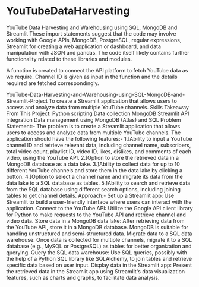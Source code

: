 # YouTubeDataHarvesting
YouTube Data Harvesting and Warehousing using SQL, MongoDB and Streamlit
These import statements suggest that the code may involve working with Google APIs, MongoDB, PostgreSQL, regular expressions, Streamlit for creating a web application or dashboard, and data manipulation with JSON and pandas. The code itself likely contains further functionality related to these libraries and modules.

A function is created to connect the API platform to fetch YouTube data as we require.
Channel ID is given as input in the function and the details required are fetched correspondingly.

YouTube-Data-Harvesting-and-Warehousing-using-SQL-MongoDB-and-Streamlit-Project
To create a Streamlit application that allows users to access and analyze data from multiple YouTube channels.
Skills Takeaway From This Project:
   Python scripting
   Data collection
   MongoDB
   Streamlit
   API integration
   Data management using MongoDB (Atlas) and SQL
Problem Statement:-
The problem is to create a Streamlit application that allows users to access and analyze data from multiple YouTube channels. The application should have the following features:-
1.]Ability to input a YouTube channel ID and retrieve relevant data, including channel name, subscribers, total video count, playlist ID, video ID, likes, dislikes, and comments of each video, using the YouTube API.
2.]Option to store the retrieved data in a MongoDB database as a data lake.
3.]Ability to collect data for up to 10 different YouTube channels and store them in the data lake by clicking a button.
4.]Option to select a channel name and migrate its data from the data lake to a SQL database as tables.
5.]Ability to search and retrieve data from the SQL database using different search options, including joining tables to get channel details.
Approach:-
Set up a Streamlit app: Use Streamlit to build a user-friendly interface where users can interact with the application.
Connect to the YouTube API: Utilize the Google API client library for Python to make requests to the YouTube API and retrieve channel and video data.
Store data in a MongoDB data lake: After retrieving data from the YouTube API, store it in a MongoDB database. MongoDB is suitable for handling unstructured and semi-structured data.
Migrate data to a SQL data warehouse: Once data is collected for multiple channels, migrate it to a SQL database (e.g., MySQL or PostgreSQL) as tables for better organization and querying.
Query the SQL data warehouse: Use SQL queries, possibly with the help of a Python SQL library like SQLAlchemy, to join tables and retrieve specific data based on user input.
Display data in the Streamlit app: Present the retrieved data in the Streamlit app using Streamlit's data visualization features, such as charts and graphs, to facilitate data analysis.
